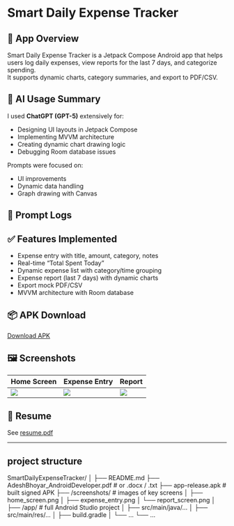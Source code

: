# Smart Daily Expense Tracker

## 📌 App Overview
Smart Daily Expense Tracker is a Jetpack Compose Android app that helps users log daily expenses, view reports for the last 7 days, and categorize spending.  
It supports dynamic charts, category summaries, and export to PDF/CSV.

## 🤖 AI Usage Summary
I used **ChatGPT (GPT-5)** extensively for:
- Designing UI layouts in Jetpack Compose
- Implementing MVVM architecture
- Creating dynamic chart drawing logic
- Debugging Room database issues

Prompts were focused on:
- UI improvements
- Dynamic data handling
- Graph drawing with Canvas

## 📜 Prompt Logs

## ✅ Features Implemented
- Expense entry with title, amount, category, notes
- Real-time “Total Spent Today”
- Dynamic expense list with category/time grouping
- Expense report (last 7 days) with dynamic charts
- Export mock PDF/CSV
- MVVM architecture with Room database

## 📦 APK Download
[Download APK](./app-release.apk)

## 🖼️ Screenshots
| Home Screen | Expense Entry | Report |
|-------------|---------------|--------|
| ![](screenshots/home_screen.png) | ![](screenshots/expense_entry.png) | ![](screenshots/report_screen.png) |

## 📄 Resume
See [resume.pdf](./Adesh_Bhoyar_Android_Developer.pdf)

---

## project structure 

SmartDailyExpenseTracker/
│
├── README.md
├── AdeshBhoyar_AndroidDeveloper.pdf               # or .docx / .txt
├── app-release.apk          # built signed APK
├── /screenshots/            # images of key screens
│    ├── home_screen.png
│    ├── expense_entry.png
│    └── report_screen.png
│
├── /app/                    # full Android Studio project
│    ├── src/main/java/...
│    ├── src/main/res/...
│    ├── build.gradle
│    └── ...
└── ...
